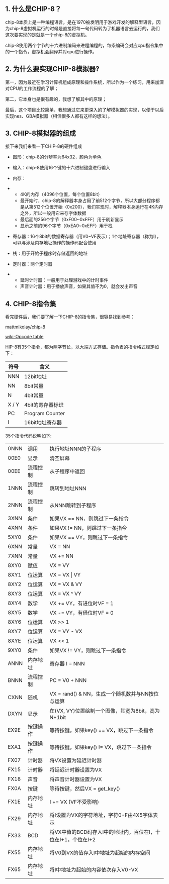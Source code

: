 ## 1. 什么是CHIP-8？

chip-8本质上是一种编程语言，是在1970被发明用于游戏开发的解释型语言，因为chip-8虚拟机运行的时候是直接将每一句代码转为了机器语言去运行的，我们这次要实现的是就是一个chip-8的虚拟机。

chip-8使用两个字节的十六进制编码来进程编程的，每条编码会对应cpu指令集中的一个指令，虚拟机会翻译并对cpu进行操作。

## 2. 为什么要实现CHIP-8模拟器?

第一，因为最近在学习计算机组成原理和操作系统，所以作为一个练习，用来加深对CPU的工作流程的了解；

第二，它本身也是很有趣的，我想了解其中的原理；

最后，这个项目比较简单，我想通过它来更深入的了解模拟器的实现，以便于以后实现nes、GBA模拟器（相信很多人都有这样的想法）。

## 3. CHIP-8模拟器的组成

接下来我们来看一下CHIP-8的硬件组成

- 图形：chip-8的分辨率为64x32，颜色为单色
- 输入：chip-8使用16个键的十六进制键盘进行输入

- 内存：

- - 4K的内存（4096个位置，每个位置8bit）
  - 最开始时，chip-8的解释器本身占用了前512个字节，所以大部分程序都是从第512个位置开始（0x200），我们实现时，解释器本身运行在4K内存之外，所以一般用它来存字体数据
  - 最后面的256个字节（0xF00~0xFFF）用于刷新显示
  - 显示之前的96个字节（0xEA0~0xEFF）用于栈

- 寄存器：16个8bit的数据寄存器（用V0~VF表示）；1个地址寄存器（称为I），可以与涉及内存地址操作的操作码配合使用

- 栈：用于开始子程序时存储返回的地址

- 定时器：两个定时器

- - 延时计时器：一般用于处理游戏中的计时事件
  - 声音计时器：用于播放声音，如果其值不为0，就会发出声音

## 4. CHIP-8指令集

看完硬件后，我们要了解一下CHIP-8的指令集，很容易找到参考：

[mattmikolay/chip-8](https://link.zhihu.com/?target=https%3A//github.com/mattmikolay/chip-8/wiki/CHIP%E2%80%908-Instruction-Set)

[wiki-Opcode table](https://link.zhihu.com/?target=https%3A//en.wikipedia.org/wiki/CHIP-8%23Virtual_machine_description)

HIP-8有35个指令，都为两字节长，以大端方式存储。指令表的指令格式规定如下：

| 符号  | 含义             |
| ----- | ---------------- |
| NNN   | 12bit地址        |
| NN    | 8bit常量         |
| N     | 4bit常量         |
| X / Y | 4bit的寄存器标识 |
| PC    | Program Counter  |
| I     | 16bit地址寄存器  |

35个指令代码说明如下:

|      |          |                                                              |
| ---- | -------- | ------------------------------------------------------------ |
| 0NNN | 调用     | 执行地址NNN的子程序                                          |
| 00E0 | 显示     | 清空屏幕                                                     |
| 00EE | 流程控制 | 从子程序中返回                                               |
| 1NNN | 流程控制 | 跳转到地址NNN                                                |
| 2NNN | 流程控制 | 从NNN跳转到子程序                                            |
| 3XNN | 条件     | 如果VX == NN，则跳过下一条指令                               |
| 4XNN | 条件     | 如果VX != NN，则跳过下一条指令                               |
| 5XY0 | 条件     | 如果VX == VY，则跳过下一条指令                               |
| 6XNN | 常量     | VX = NN                                                      |
| 7XNN | 常量     | VX += NN                                                     |
| 8XY0 | 赋值     | VX = VY                                                      |
| 8XY1 | 位运算   | VX = VX \| VY                                                |
| 8XY2 | 位运算   | VX = VX & VY                                                 |
| 8XY3 | 位运算   | VX = VX ^ VY                                                 |
| 8XY4 | 数学     | VX += VY，有进位时VF = 1                                     |
| 8XY5 | 数学     | VX -= VY，有借位时VF = 0                                     |
| 8XY6 | 位运算   | VX >> 1                                                      |
| 8XY7 | 位运算   | VX = VY - VX                                                 |
| 8XYE | 位运算   | VX << 1                                                      |
| 9XY0 | 条件     | 如果VX != VY，则跳过下一条指令                               |
| ANNN | 内存地址 | 寄存器 I = NNN                                               |
| BNNN | 流程控制 | PC = V0 + NNN                                                |
| CXNN | 随机     | VX = rand() & NN，生成一个随机数并与NN按位与运算             |
| DXYN | 显示     | 在(VX, VY)位置绘制一个图像，其宽为8bit，高为N+1bit           |
| EX9E | 按键操作 | 等待按键，如果key() == VX，跳过下一条指令                    |
| EXA1 | 按键操作 | 等待按键，如果key() != VX，跳过下一条指令                    |
| FX07 | 计时器   | 将VX设置为延迟计时器                                         |
| FX15 | 计时器   | 将延迟计时器设置为VX                                         |
| FX18 | 声音     | 将声音计时器设置为VX                                         |
| FX0A | 按键     | 等待按键，然后VX = get_key()                                 |
| FX1E | 内存地址 | I += VX (VF不受影响)                                         |
| FX29 | 内存地址 | 将I设置为VX的字符地址，字符0-F由4X5字体表示                  |
| FX33 | BCD      | 将VX中值的BCD码存入I中的地址内，百位在I，十位在I+1，个位在I+2 |
| FX55 | 内存地址 | 将V0到VX的值存入I中地址为起始的内存空间                      |
| FX65 | 内存地址 | 将I中地址为起始的内容依次存入V0-VX                           |





















